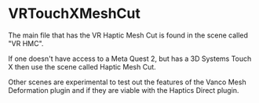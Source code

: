 # VRTouchXMeshCut

The main file that has the VR Haptic Mesh Cut is found in the scene called "VR HMC".

If one doesn't have access to a Meta Quest 2, but has a 3D Systems Touch X then use the scene called Haptic Mesh Cut.

Other scenes are experimental to test out the features of the Vanco Mesh Deformation plugin and if they are viable with the Haptics Direct plugin.
